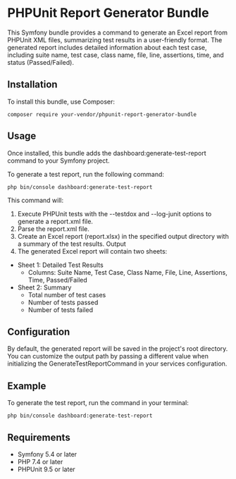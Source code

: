 # PHPUnit Report Generator Bundle
This Symfony bundle provides a command to generate an Excel report from PHPUnit XML files, summarizing test results in a user-friendly format. The generated report includes detailed information about each test case, including suite name, test case, class name, file, line, assertions, time, and status (Passed/Failed).

## Installation
To install this bundle, use Composer:

```composer require your-vendor/phpunit-report-generator-bundle```

## Usage
Once installed, this bundle adds the dashboard:generate-test-report command to your Symfony project.

To generate a test report, run the following command:

```php bin/console dashboard:generate-test-report```

This command will:

1. Execute PHPUnit tests with the --testdox and --log-junit options to generate a report.xml file.
2. Parse the report.xml file.
3. Create an Excel report (report.xlsx) in the specified output directory with a summary of the test results.
Output
4. The generated Excel report will contain two sheets:

- Sheet 1: Detailed Test Results
  - Columns: Suite Name, Test Case, Class Name, File, Line, Assertions, Time, Passed/Failed
- Sheet 2: Summary
  - Total number of test cases 
  - Number of tests passed 
  - Number of tests failed

## Configuration
By default, the generated report will be saved in the project's root directory. You can customize the output path by passing a different value when initializing the GenerateTestReportCommand in your services configuration.

## Example
To generate the test report, run the command in your terminal:

```php bin/console dashboard:generate-test-report```

## Requirements
- Symfony 5.4 or later
- PHP 7.4 or later
- PHPUnit 9.5 or later